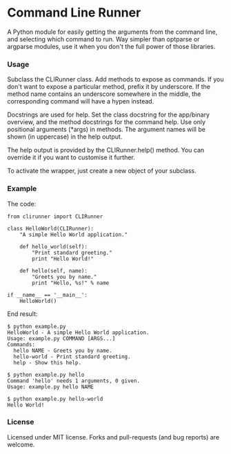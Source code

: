 # Command Line Runner

A Python module for easily getting the arguments from the command
line, and selecting which command to run. Way simpler than optparse
or argparse modules, use it when you don't the full power of those
libraries.

### Usage

Subclass the CLIRunner class. Add methods to expose as commands. If you
don't want to expose a particular method, prefix it by underscore. If the
method name contains an underscore somewhere in the middle, the
corresponding command will have a hypen instead.

Docstrings are used for help. Set the class docstring for the
app/binary overview, and the method docstrings for the command help.
Use only positional arguments (*args) in methods. The argument names
will be shown (in uppercase) in the help output.

The help output is provided by the CLIRunner.help() method. You can
override it if you want to customise it further.

To activate the wrapper, just create a new object of your subclass.

### Example

The code:

    from clirunner import CLIRunner

    class HelloWorld(CLIRunner):
        "A simple Hello World application."

        def hello_world(self):
            "Print standard greeting."
            print "Hello World!"

        def hello(self, name):
            "Greets you by name."
            print "Hello, %s!" % name

    if __name__ == '__main__':
        HelloWorld()

End result:

    $ python example.py
    HelloWorld - A simple Hello World application.
    Usage: example.py COMMAND [ARGS...]
    Commands:
      hello NAME - Greets you by name.
      hello-world - Print standard greeting.
      help - Show this help.

    $ python example.py hello
    Command 'hello' needs 1 arguments, 0 given.
    Usage: example.py hello NAME

    $ python example.py hello-world
    Hello World!

### License

Licensed under MIT license. Forks and pull-requests (and bug reports) are welcome.